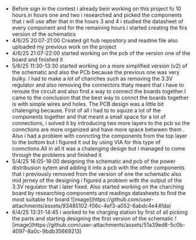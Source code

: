 <ul><li>Before sign in the contest i already bein working on this project fo 10 hours.in hours one and two i researched and picked the components that i will use after that in the hours 3 and 4 i studied the datasheet of every component and for the remaining hours i started creating the firs version of the schematics</li>
<li>4/6/25 20:07-21:00 Created git hub repository and  readme file also uploaded my previous work on the project  </li>
<li> 4/6/25 21:07-22:00 started working on the pcb of the version one of the board and finished it  </li>
<li>5/6/25 11:30-13:30 started working on a more simplified version (v2) of the schematic and also the PCb because the previous one was very bulky. I had to make a lot of chanches such as removing the 3.3V regulator and also removing the connectors thaty meant that i have to reroute the circuit and also find a way to connect the boards together.I came to the conclusion that the best way to connct the boards together is with simple wires and holes.
The PCB design was a little bit chalenging because. First of all i had to to squize a lot of the components together and that meant a small space for a lot of connections, i solved it by introducing two more layers to the pcb so the connctions are more organized and have more space betwwen them . Also i had a problem with conncting the components from the top layer to the bottom but i figured it out by using VIA for this type of connctions.All in all it was a chalenging design but i managed to come through the problems and finished it  </li>
<li>5/4/25 16:05-18:00 designing the schematic and pcb of the power distribusion sytem and adding it into a pcb with the other components that i previously removed from the version of one the schematic also mid jerney of the designing i figured a problem with the output of the 3.3V regulator that i later fixed. Also started working on the charching board by researching components and readings datasheets to find the most suitable for board ![image](https://github.com/user-attachments/assets/93485102-f06c-4ef3-a052-6abdc4e44fda)</li>
<li>6/4/25 13:31-14:45 i worked to he charging station by first of all picking the parts and starting designing the first version of the schematic ![image](https://github.com/user-attachments/assets/51a39ed8-5c0b-4097-8a0c-9bdb35669213)</li>
